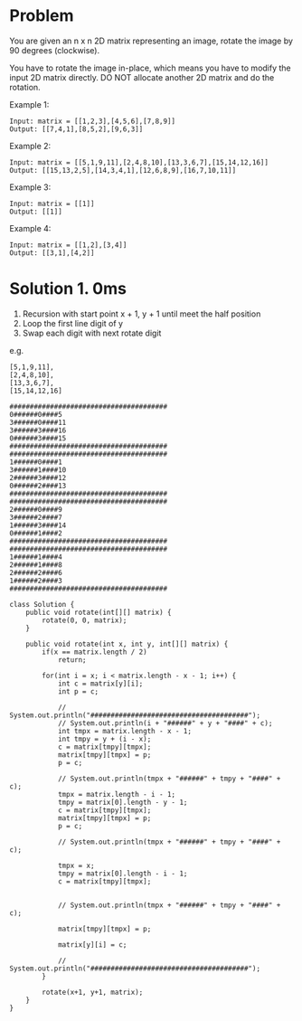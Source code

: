 # Problem
You are given an n x n 2D matrix representing an image, rotate the image by 90 degrees (clockwise).

You have to rotate the image in-place, which means you have to modify the input 2D matrix directly. DO NOT allocate another 2D matrix and do the rotation.

 

Example 1:
```
Input: matrix = [[1,2,3],[4,5,6],[7,8,9]]
Output: [[7,4,1],[8,5,2],[9,6,3]]
```
Example 2:
```
Input: matrix = [[5,1,9,11],[2,4,8,10],[13,3,6,7],[15,14,12,16]]
Output: [[15,13,2,5],[14,3,4,1],[12,6,8,9],[16,7,10,11]]
```
Example 3:
```
Input: matrix = [[1]]
Output: [[1]]
```
Example 4:
```
Input: matrix = [[1,2],[3,4]]
Output: [[3,1],[4,2]]
```

# Solution 1. 0ms
1. Recursion with start point x + 1, y + 1 until meet the half position
2. Loop the first line digit of y
3. Swap each digit with next rotate digit

e.g.
```
[5,1,9,11],
[2,4,8,10],
[13,3,6,7],
[15,14,12,16]

#######################################
0######0####5
3######0####11
3######3####16
0######3####15
#######################################
#######################################
1######0####1
3######1####10
2######3####12
0######2####13
#######################################
#######################################
2######0####9
3######2####7
1######3####14
0######1####2
#######################################
#######################################
1######1####4
2######1####8
2######2####6
1######2####3
#######################################
```

```
class Solution {
    public void rotate(int[][] matrix) {
        rotate(0, 0, matrix);
    }
    
    public void rotate(int x, int y, int[][] matrix) {
        if(x == matrix.length / 2)
            return;
        
        for(int i = x; i < matrix.length - x - 1; i++) {
            int c = matrix[y][i];
            int p = c;
            
            // System.out.println("#######################################");
            // System.out.println(i + "######" + y + "####" + c);
            int tmpx = matrix.length - x - 1;
            int tmpy = y + (i - x);
            c = matrix[tmpy][tmpx];
            matrix[tmpy][tmpx] = p;
            p = c;
            
            // System.out.println(tmpx + "######" + tmpy + "####" + c);
            tmpx = matrix.length - i - 1;
            tmpy = matrix[0].length - y - 1;
            c = matrix[tmpy][tmpx];
            matrix[tmpy][tmpx] = p;
            p = c;
            
            // System.out.println(tmpx + "######" + tmpy + "####" + c);
            
            tmpx = x;
            tmpy = matrix[0].length - i - 1;
            c = matrix[tmpy][tmpx];
            
            
            // System.out.println(tmpx + "######" + tmpy + "####" + c);
            
            matrix[tmpy][tmpx] = p;
            
            matrix[y][i] = c;   
            
            // System.out.println("#######################################");
        }
        
        rotate(x+1, y+1, matrix);
    }
}
```
